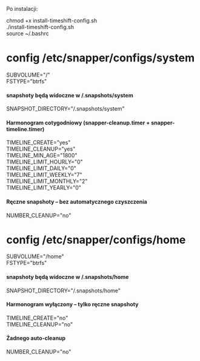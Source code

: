 Po instalacji:

chmod +x install-timeshift-config.sh  
./install-timeshift-config.sh  
source ~/.bashrc


# config /etc/snapper/configs/system
SUBVOLUME="/"  
FSTYPE="btrfs"  

#### snapshoty będą widoczne w /.snapshots/system  
SNAPSHOT_DIRECTORY="/.snapshots/system"  

#### Harmonogram cotygodniowy (snapper-cleanup.timer + snapper-timeline.timer)  
TIMELINE_CREATE="yes"  
TIMELINE_CLEANUP="yes"  
TIMELINE_MIN_AGE="1800"  
TIMELINE_LIMIT_HOURLY="0"  
TIMELINE_LIMIT_DAILY="0"  
TIMELINE_LIMIT_WEEKLY="7"  
TIMELINE_LIMIT_MONTHLY="2"  
TIMELINE_LIMIT_YEARLY="0"  

#### Ręczne snapshoty – bez automatycznego czyszczenia  
NUMBER_CLEANUP="no"


# config /etc/snapper/configs/home  
SUBVOLUME="/home"  
FSTYPE="btrfs"  

#### snapshoty będą widoczne w /.snapshots/home  
SNAPSHOT_DIRECTORY="/.snapshots/home"  

#### Harmonogram wyłączony – tylko ręczne snapshoty  
TIMELINE_CREATE="no"  
TIMELINE_CLEANUP="no"  

#### Żadnego auto-cleanup  
NUMBER_CLEANUP="no"
